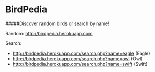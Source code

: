 # BirdPedia
#####Discover random birds or search by name!

Random: http://birdpedia.herokuapp.com

Search:
* http://birdpedia.herokuapp.com/search.php?name=eagle (Eagle)
* http://birdpedia.herokuapp.com/search.php?name=owl (Owl)
* http://birdpedia.herokuapp.com/search.php?name=swift (Swift)
